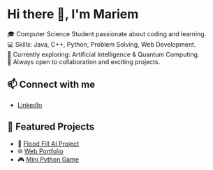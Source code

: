 # Hi there 👋, I'm Mariem

🎓 Computer Science Student passionate about coding and learning.  
💻 Skills: Java, C++, Python, Problem Solving, Web Development.  
🌱 Currently exploring: Artificial Intelligence & Quantum Computing.  
🚀 Always open to collaboration and exciting projects.  

## 📫 Connect with me
- [LinkedIn](https://www.linkedin.com/in/mariem-attia00)

## 📌 Featured Projects
- 🧩 [Flood Fill AI Project](link-to-your-repo)
- 🌐 [Web Portfolio](link-to-your-repo)
- 🎮 [Mini Python Game](link-to-your-repo)
